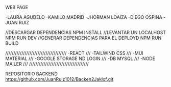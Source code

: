 WEB PAGE

-LAURA AGUDELO
-KAMILO MADRID
-JHORMAN LOAIZA
-DIEGO OSPINA
-JUAN RUIZ

//DESCARGAR DEPENDENCIAS
NPM INSTALL
//LEVANTAR UN LOCALHOST
NPM RUN DEV
//GENERAR DEPENDENCIAS PARA EL DEPLOYD
NPM RUN BUILD

//////////////////////////////////////
-REACT                            ///
-TAILWIND CSS                     ///
-MUI MATERIAL                     ///
-GOOGLE STORAGE ND LOGIN          ///
-DB MYSQL                         ///
-NODE MAILER                      ///
/////////////////////////////////////

REPOSITORIO BACKEND
https://github.com/JuanRuiz1012/Backen2Jaklof.git
